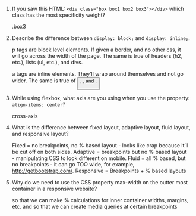 <!-- Answers to the Self Study Questions go here -->

1. If you saw this HTML: `<div class="box box1 box2 box3"></div>` which class has the most specificity weight?
    
    .box3

2. Describe the difference between `display: block;` and `display: inline;`.

    p tags are block level elements. If given a border, and no other css, it will go across the width of the page.
    The same is true of headers (h2, etc.), lists (ul, etc.), and divs.

    a tags are inline elements. They’ll wrap around themselves and not go wider. The same is true of <button>, <span>, and <img>.

3. While using flexbox, what axis are you using when you use the property: `align-items: center`?

    cross-axis

4. What is the difference between fixed layout, adaptive layout, fluid layout, and responsive layout?

    Fixed = no breakpoints, no % based layout - looks like crap because it’ll be cut off on both sides.
    Adaptive = breakpoints but no % based layout - manipulating CSS to look different on mobile.
    Fluid = all % based, but no breakpoints - it can go TOO wide, for example, http://getbootstrap.com/.
    Responsive = Breakpoints + % based layouts

5. Why do we need to use the CSS property max-width on the outter most container in a responsive website?

    so that we can make % calculations for inner container widths, margins, etc. and so that we can create media queries at certain breakpoints